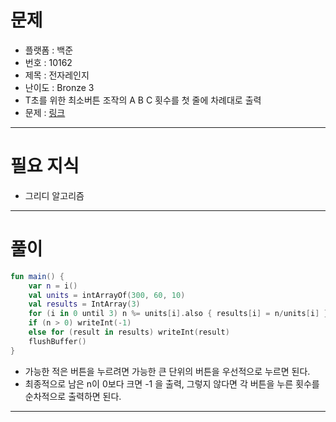 # 문제
- 플랫폼 : 백준
- 번호 : 10162
- 제목 : 전자레인지
- 난이도 : Bronze 3
- T초를 위한 최소버튼 조작의 A B C 횟수를 첫 줄에 차례대로 출력
- 문제 : <a href="https://www.acmicpc.net/problem/10162" target="_blank">링크</a>

---

# 필요 지식
- 그리디 알고리즘

---

# 풀이
```kotlin
fun main() {
    var n = i()
    val units = intArrayOf(300, 60, 10)
    val results = IntArray(3)
    for (i in 0 until 3) n %= units[i].also { results[i] = n/units[i] }
    if (n > 0) writeInt(-1)
    else for (result in results) writeInt(result)
    flushBuffer()
}
```
- 가능한 적은 버튼을 누르려면 가능한 큰 단위의 버튼을 우선적으로 누르면 된다.
- 최종적으로 남은 n이 0보다 크면 -1 을 출력, 그렇지 않다면 각 버튼을 누른 횟수를 순차적으로 출력하면 된다.
---
